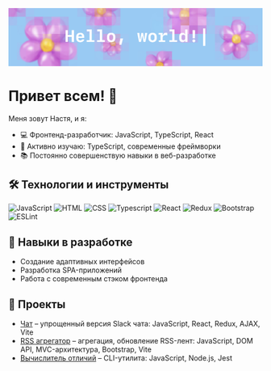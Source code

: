 ![Header](./images/profile-header.jpg)

# Привет всем! 👋

Меня зовут Настя, и я:
- 💻 Фронтенд-разработчик: JavaScript, TypeScript, React  
- 🚀 Активно изучаю: TypeScript, современные фреймворки
- 📚 Постоянно совершенствую навыки в веб-разработке

## 🛠️ Технологии и инструменты
![JavaScript](https://img.shields.io/badge/JavaScript-%23323330?style=for-the-badge&logo=javascript&logoColor=white&color=EAEAEA&labelColor=%23F7DF1E)
![HTML](https://img.shields.io/badge/HTML-%23323330?style=for-the-badge&logo=HTML5&logoColor=white&color=EAEAEA&labelColor=E34F26)
![CSS](https://img.shields.io/badge/CSS-%23323330?style=for-the-badge&logo=CSS&logoColor=white&color=EAEAEA&labelColor=663399)
![Typescript](https://img.shields.io/badge/Typescript-%23323330?style=for-the-badge&logo=Typescript&logoColor=white&color=EAEAEA&labelColor=3178C6)
![React](https://img.shields.io/badge/React-%23323330?style=for-the-badge&logo=React&logoColor=white&color=EAEAEA&labelColor=61DAFB)
![Redux](https://img.shields.io/badge/Redux-%23323330?style=for-the-badge&logo=Redux&logoColor=white&color=EAEAEA&labelColor=764ABC)
![Bootstrap](https://img.shields.io/badge/Bootstrap-%23323330?style=for-the-badge&logo=Bootstrap&logoColor=white&color=EAEAEA&labelColor=7952B3)
![ESLint](https://img.shields.io/badge/ESLint-%23323330?style=for-the-badge&logo=ESLint&logoColor=white&color=EAEAEA&labelColor=4B32C3)

## 🌱 Навыки в разработке
- Создание адаптивных интерфейсов
- Разработка SPA-приложений
- Работа с современным стэком фронтенда

## 🚀 Проекты
- [Чат](https://github.com/AnastasiaVAV/Chat_Slack) – упрощенный версия Slack чата: JavaScript, React, Redux, AJAX, Vite
- [RSS агрегатор](https://github.com/AnastasiaVAV/RSS-aggregator) – агрегация, обновление RSS-лент: JavaScript, DOM API, MVC-архитектура, Bootstrap, Vite
- [Вычислитель отличий](https://github.com/AnastasiaVAV/Difference-calculator) – CLI-утилита: JavaScript, Node.js, Jest

<!-- ![JavaScript](https://img.shields.io/badge/Java-Script-%23323330?style=for-the-badge&logo=javascript&logoColor=white&color=99CAF3&labelColor=555555)
![HTML](https://img.shields.io/badge/HTML-%23323330?style=for-the-badge&logo=HTML5&color=white&labelColor=555555) -->
<!-- <table style="width:100%">
  <tr>
    <th>🌐 Web Development</th>
    <th>🛠 Tools</th>
    <th>📚 Libraries and Frameworks</th>
    <th>🎨 Design</th>
  </tr>
  <tr>
    <td>Languages: HTML, CSS, JavaScript, Node.js</td>
    <td>Build: Vite, npm</td>
    <td>Libraries: Lodash, Yup</td>
    <td>Adobe: Photoshop, Illustrator, InDesign</td>
  </tr>
  <tr>
    <td>HTTP utilities: cURL, HTTPie</td>
    <td>Testing: Jest</td>
    <td>HTTP-client: Axios, Fetch</td>
    <td></td>
  </tr>
  <tr>
    <td></td>
    <td>Code editing: VSCode</td>
    <td>internationalization: i18next</td>
    <td></td>
  </tr>
  <tr>
    <td></td>
    <td>Distributed version control system: Git</td>
    <td>UI-frameworks: Bootstrap</td>
    <td></td>
  </tr>
</table> -->
